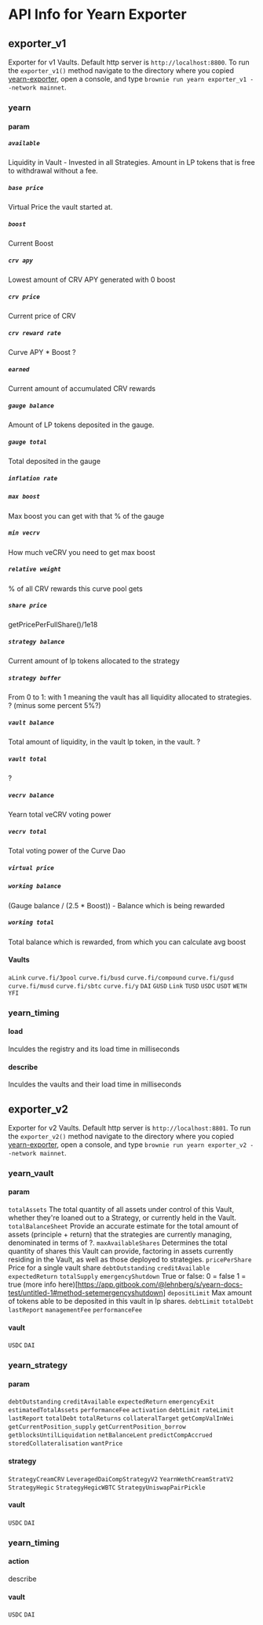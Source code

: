 # API Info for Yearn Exporter
## exporter_v1
Exporter for v1 Vaults. Default http server is `http://localhost:8800`.
To run the `exporter_v1()` method navigate to the directory where you copied [yearn-exporter](https://github.com/iearn-finance/yearn-exporter), open a console, and type `brownie run yearn exporter_v1 --network mainnet`.
### yearn
#### param
##### `available`
Liquidity in Vault - Invested in all Strategies. Amount in LP tokens that is free to withdrawal without a fee.
##### `base price`
Virtual Price the vault started at.
##### `boost`
Current Boost
##### `crv apy`
Lowest amount of CRV APY generated with 0 boost
##### `crv price`
Current price of CRV 
##### `crv reward rate`
Curve APY * Boost ?
##### `earned`
Current amount of accumulated CRV rewards
##### `gauge balance`
Amount of LP tokens deposited in the gauge.
##### `gauge total`
Total deposited in the gauge
##### `inflation rate`
##### `max boost`
Max boost you can get with that % of the gauge
##### `min vecrv`
How much veCRV you need to get max boost
##### `relative weight`
% of all CRV rewards this curve pool gets
##### `share price`
getPricePerFullShare()/1e18
##### `strategy balance`
Current amount of lp tokens allocated to the strategy
##### `strategy buffer`
From 0 to 1: with 1 meaning the vault has all liquidity allocated to strategies. ? (minus some percent 5%?)
##### `vault balance`
Total amount of liquidity, in the vault lp token, in the vault. ?
##### `vault total`
?
##### `vecrv balance`
Yearn total veCRV voting power
##### `vecrv total`
Total voting power of the Curve Dao
##### `virtual price`
##### `working balance`
(Gauge balance / (2.5 * Boost)) - Balance which is being rewarded
##### `working total`
Total balance which is rewarded, from which you can calculate avg boost
#### Vaults
`aLink`
`curve.fi/3pool`
`curve.fi/busd`
`curve.fi/compound`
`curve.fi/gusd`
`curve.fi/musd`
`curve.fi/sbtc`
`curve.fi/y`
`DAI`
`GUSD`
`Link`
`TUSD`
`USDC`
`USDT`
`WETH`
`YFI`
### yearn_timing
#### load
Inculdes the registry and its load time in milliseconds
#### describe
Inculdes the vaults and their load time in milliseconds
## exporter_v2
Exporter for v2 Vaults. Default http server is `http://localhost:8801`.
To run the `exporter_v2()` method navigate to the directory where you copied [yearn-exporter](https://github.com/iearn-finance/yearn-exporter), open a console, and type `brownie run yearn exporter_v2 --network mainnet`.
### yearn_vault
#### param
`totalAssets`
The total quantity of all assets under control of this Vault, whether they're loaned out to a Strategy, or currently held in the Vault.
`totalBalanceSheet`
Provide an accurate estimate for the total amount of assets (principle + return) that the strategies are currently managing, denominated in terms of ?.
`maxAvailableShares`
Determines the total quantity of shares this Vault can provide, factoring in assets currently residing in the Vault, as well as those deployed to strategies.
`pricePerShare`
Price for a single vault share
`debtOutstanding`
`creditAvailable`
`expectedReturn`
`totalSupply`
`emergencyShutdown`
True or false: 0 = false 1 = true
(more info here)[https://app.gitbook.com/@lehnberg/s/yearn-docs-test/untitled-1#method-setemergencyshutdown]
`depositLimit`
Max amount of tokens able to be deposited in this vault in lp shares.
`debtLimit`
`totalDebt`
`lastReport`
`managementFee`
`performanceFee`
#### vault
`USDC`
`DAI`
### yearn_strategy
#### param
`debtOutstanding`
`creditAvailable`
`expectedReturn`
`emergencyExit`
`estimatedTotalAssets`
`performanceFee`
`activation`
`debtLimit`
`rateLimit`
`lastReport`
`totalDebt`
`totalReturns`
`collateralTarget`
`getCompValInWei`
`getCurrentPosition_supply`
`getCurrentPosition_borrow`
`getblocksUntilLiquidation`
`netBalanceLent`
`predictCompAccrued`
`storedCollateralisation`
`wantPrice`
#### strategy
`StrategyCreamCRV`
`LeveragedDaiCompStrategyV2`
`YearnWethCreamStratV2`
`StrategyHegic`
`StrategyHegicWBTC`
`StrategyUniswapPairPickle`
#### vault
`USDC`
`DAI`
### yearn_timing
#### action
describe
#### vault
`USDC`
`DAI`